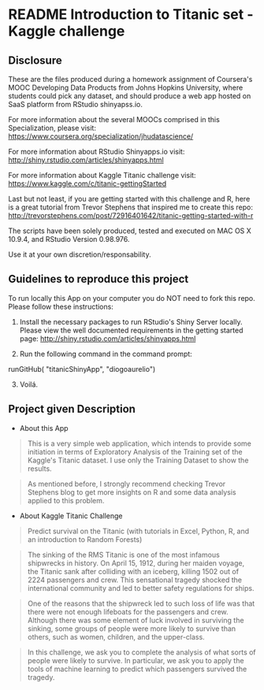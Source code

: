 README Introduction to Titanic set - Kaggle challenge
====================================================================


Disclosure
-------------------------- 

These are the files produced during a homework assignment of Coursera's MOOC Developing Data Products from Johns Hopkins University, where students could pick any dataset, and should produce a web app hosted on SaaS platform from RStudio shinyapss.io. 

For more information about the several MOOCs comprised in this Specialization, please visit:
https://www.coursera.org/specialization/jhudatascience/

For more information about RStudio Shinyapps.io visit:
http://shiny.rstudio.com/articles/shinyapps.html

For more information about Kaggle Titanic challenge visit:
https://www.kaggle.com/c/titanic-gettingStarted

Last but not least, if you are getting started with this challenge and R, here is a great tutorial from Trevor Stephens that inspired me to create this repo:
http://trevorstephens.com/post/72916401642/titanic-getting-started-with-r

The scripts have been solely produced, tested and executed on MAC OS X 10.9.4, and RStudio Version 0.98.976. 

Use it at your own discretion/responsability.


Guidelines to reproduce this project
-------------------------------------
To run locally this App on your computer you do NOT need to fork this repo. Please follow these instructions:
1. Install the necessary packages to run RStudio's Shiny Server locally. Please view the well documented requirements in the getting started page:
http://shiny.rstudio.com/articles/shinyapps.html

2. Run the following command in the command prompt: 

runGitHub( "titanicShinyApp", "diogoaurelio") 

3. Voilá.


Project given Description
--------------------------

* About this App
> This is a very simple web application, which intends to provide some initiation in terms of Exploratory Analysis of the Training set of the Kaggle's Titanic dataset. I use only the Training Dataset to show the results.

> As mentioned before, I strongly recommend checking Trevor Stephens blog to get more insights on R and some data analysis applied to this problem. 

* About Kaggle Titanic Challenge
> Predict survival on the Titanic (with tutorials in Excel, Python, R, and an introduction to Random Forests)

>The sinking of the RMS Titanic is one of the most infamous shipwrecks in history.  On April 15, 1912, during her maiden voyage, the Titanic sank after colliding with an iceberg, killing 1502 out of 2224 passengers and crew. This sensational tragedy shocked the international community and led to better safety regulations for ships.

>One of the reasons that the shipwreck led to such loss of life was that there were not enough lifeboats for the passengers and crew. Although there was some element of luck involved in surviving the sinking, some groups of people were more likely to survive than others, such as women, children, and the upper-class.

>In this challenge, we ask you to complete the analysis of what sorts of people were likely to survive. In particular, we ask you to apply the tools of machine learning to predict which passengers survived the tragedy. 

